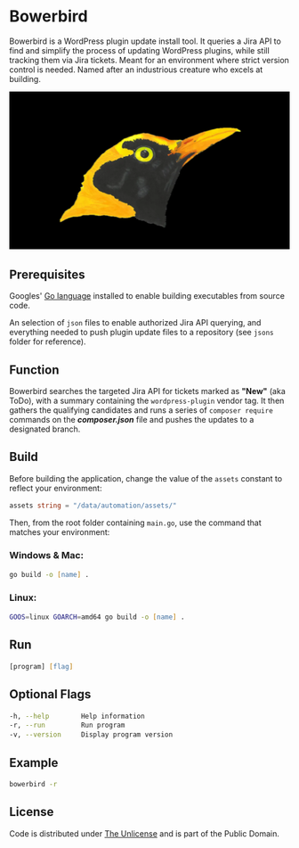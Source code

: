 # Bowerbird

Bowerbird is a WordPress plugin update install tool. It queries a Jira API to find and simplify the process of updating WordPress plugins, while still tracking them via Jira tickets. Meant for an environment where strict version control is needed. Named after an industrious creature who excels at building.

![Bird](bowerbird.webp)

## Prerequisites

Googles' [Go language](https://go.dev) installed to enable building executables from source code.

An selection of `json` files to enable authorized Jira API querying, and everything needed to push plugin update files to a repository (see `jsons` folder for reference).

## Function

Bowerbird searches the targeted Jira API for tickets marked as **"New"** (aka ToDo), with a summary containing the `wordpress-plugin` vendor tag. It then gathers the qualifying candidates and runs a series of `composer require` commands on the ***composer.json*** file and pushes the updates to a designated branch.

## Build

Before building the application, change the value of the `assets` constant to reflect your environment:

``` go
assets string = "/data/automation/assets/"
```

Then, from the root folder containing `main.go`, use the command that matches your environment:

### Windows & Mac:

``` zsh
go build -o [name] .
```

### Linux:

``` zsh
GOOS=linux GOARCH=amd64 go build -o [name] .
```

## Run

``` zsh
[program] [flag]
```

## Optional Flags

``` zsh
-h, --help        Help information
-r, --run         Run program
-v, --version     Display program version
```

## Example

``` zsh
bowerbird -r
```

## License

Code is distributed under [The Unlicense](https://github.com/farghul/bowerbird/blob/main/LICENSE.md) and is part of the Public Domain.
